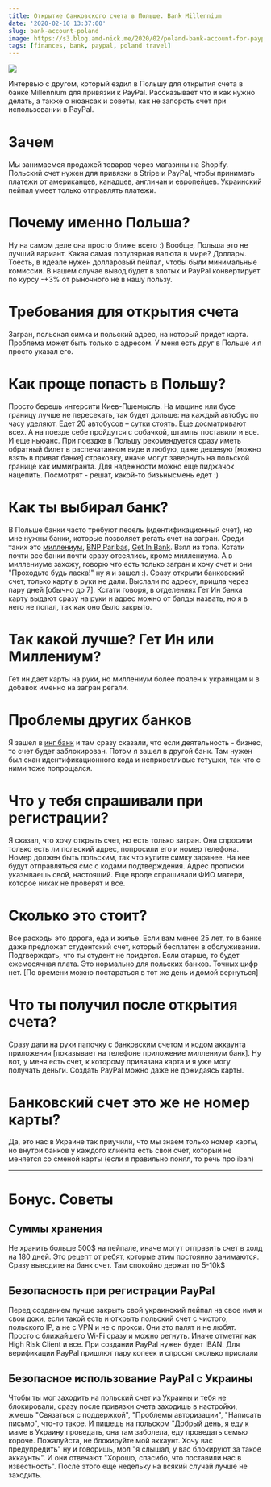 ```yaml
---
title: Открытие банковского счета в Польше. Bank Millennium
date: '2020-02-10 13:37:00'
slug: bank-account-poland
image: https://s3.blog.amd-nick.me/2020/02/poland-bank-account-for-paypal.jpg
tags: [finances, bank, paypal, poland travel]
---
```


![](https://s3.blog.amd-nick.me/2020/02/poland-bank-account-for-paypal.jpg)

Интервью с другом, который ездил в Польшу для открытия счета в банке Millennium для привязки к PayPal. Рассказывает что и как нужно делать, а также о нюансах и советы, как не запороть счет при использовании в PayPal.

<!--truncate-->

# Зачем

Мы занимаемся продажей товаров через магазины на Shopify. Польский счет нужен для привязки в Stripe и PayPal, чтобы принимать платежи от американцев, канадцев, англичан и европейцев. Украинский пейпал умеет только отправлять платежи.

# Почему именно Польша?

Ну на самом деле она просто ближе всего :) Вообще, Польша это не лучший вариант. Какая самая популярная валюта в мире? Доллары. Тоесть, в идеале нужен долларовый пейпал, чтобы были минимальные комиссии. В нашем случае вывод будет в злотых и PayPal конвертирует по курсу -+3% от рыночного не в нашу пользу.

# Требования для открытия счета

Загран, польская симка и польский адрес, на который придет карта. Проблема может быть только с адресом. У меня есть друг в Польше и я просто указал его.

# Как проще попасть в Польшу?

Просто берешь интерсити Киев-Пшемысль. На машине или бусе границу лучше не пересекать, так будет дольше: на каждый автобус по часу уделяют. Едет 20 автобусов – сутки стоять. Еще досматривают всех. А на поезде себе пройдутся с собачкой, штампы поставили и все. И еще ньюанс. При поездке в Польшу рекомендуется сразу иметь обратный билет в распечатанном виде и любую, даже дешевую [можно взять в приват банке] страховку, иначе могут завернуть на польской границе как иммигранта. Для надежности можно еще пиджачок нацепить. Посмотрят - решат, какой-то бизьнысмень едет :)

# Как ты выбирал банк?

В Польше банки часто требуют песель (идентификационный счет), но мне нужны банки, которые позволяет регать счет на загран. Среди таких это [миллениум](https://www.bankmillennium.pl/), [BNP Paribas](https://group.bnpparibas/en/), [Get In Bank](https://www.getinbank.pl/). Взял из топа. Кстати почти все банки почти сразу отсеялись, кроме миллениума. А в миллениуме захожу, говорю что есть только загран и хочу счет и они "Проходьте будь ласка!" ну я и зашел :). Сразу открыли банковский счет, только карту в руки не дали. Выслали по адресу, пришла через пару дней [обычно до 7]. Кстати говоря, в отделениях Гет Ин банка карту выдают сразу на руки и адрес можно от балды назвать, но я в него не попал, так как оно было закрыто.

# Так какой лучше? Гет Ин или Миллениум?

Гет ин дает карты на руки, но миллениум более лоялен к украинцам и в добавок именно на загран регали.

# Проблемы других банков

Я зашел в [инг банк](https://www.ing.pl/) и там сразу сказали, что если деятельность - бизнес, то счет будет заблокирован. Потом я зашел в другой банк. Там нужен был скан идентификационного кода и неприветливые тетушки, так что с ними тоже попрощался.

# Что у тебя спрашивали при регистрации?

Я сказал, что хочу открыть счет, но есть только загран. Они спросили только есть ли польский адрес, попросили его и номер телефона. Номер должен быть польским, так что купите симку заранее. На нее будут отправляться смс с кодами подтверждения. Адрес прописки указываешь свой, настоящий. Еще вроде спрашивали ФИО матери, которое никак не проверят и все.

# Сколько это стоит?

Все расходы это дорога, еда и жилье. Если вам менее 25 лет, то в банке даже предложат студентский счет, который бесплатен в обслуживании. Подтверждать, что ты студент не придется. Если старше, то будет ежемесячная плата. Это нормально для польских банков. Точных цифр нет. [По времени можно постараться в тот же день и домой вернуться]

# Что ты получил после открытия счета?

Сразу дали на руки папочку с банковским счетом и кодом аккаунта приложения [показывает на телефоне приложение миллениум банк]. Ну вот, у меня есть счет, к которому привязана карта и я уже могу получать деньги. Создать PayPal можно даже не дожидаясь карты.

# Банковский счет это же не номер карты?

Да, это нас в Украине так приучили, что мы знаем только номер карты, но внутри банков у каждого клиента есть свой счет, который не меняется со сменой карты (если я правильно понял, то речь про iban)

* * *

# Бонус. Советы

## Суммы хранения

Не хранить больше 500$ на пейпале, иначе могут отправить счет в холд на 180 дней. Это рецепт от ребят, которые этим постоянно занимаются. Сразу выводите на банк счет. Там спокойно держат по 5-10k$

## Безопасность при регистрации PayPal

Перед созданием лучше закрыть свой украинский пейпал на свое имя и свои доки, если такой есть и открыть польский счет с чистого, польского IP, а не с VPN и не с прокси. Они это палят и не любят. Просто с ближайшего Wi-Fi сразу и можно регнуть. Иначе отметят как High Risk Client и все. При создании PayPal нужен будет IBAN. Для верификации PayPal пришлют пару копеек и спросят сколько прислали

## Безопасное использование PayPal с Украины

Чтобы ты мог заходить на польский счет из Украины и тебя не блокировали, сразу после привязки счета заходишь в настройки, жмешь "Связаться с поддержкой", "Проблемы авторизации", "Написать письмо", что-то такое. И пишешь на польском "Добрый день, я еду к маме в Украину проведать, она там заболела, еду проведать семью короче. Пожалуйста, не блокируйте мой аккаунт. Хочу вас предупредить" ну и говоришь, мол "я слышал, у вас блокируют за такое аккаунты". И они отвечают "Хорошо, спасибо, что поставили нас в известность". После этого еще недельку на всякий случай лучше не заходить.

